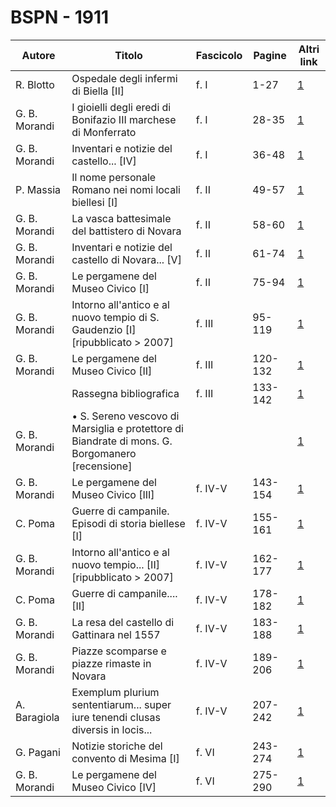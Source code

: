 # BSPN - 1911

| Autore        | Titolo                                                                                          | Fascicolo | Pagine  | Altri link                                             |
|---------------|-------------------------------------------------------------------------------------------------|-----------|---------|--------------------------------------------------------|
| R. Blotto     | Ospedale degli infermi di Biella [II]                                                           | f. I      | 1-27    | [1](https://en.calameo.com/read/00726073562e961060303) |
| G. B. Morandi | I gioielli degli eredi di Bonifazio III marchese di Monferrato                                  | f. I      | 28-35   | [1](https://en.calameo.com/read/00726073562e961060303) |
| G. B. Morandi | Inventari e notizie del castello... [IV]                                                        | f. I      | 36-48   | [1](https://en.calameo.com/read/00726073562e961060303) |
| P. Massia     | Il nome personale Romano nei nomi locali biellesi [I]                                           | f. II     | 49-57   | [1](https://en.calameo.com/read/00726073574d88267cdcf) |
| G. B. Morandi | La vasca battesimale del battistero di Novara                                                   | f. II     | 58-60   | [1](https://en.calameo.com/read/00726073574d88267cdcf) |
| G. B. Morandi | Inventari e notizie del castello di Novara... [V]                                               | f. II     | 61-74   | [1](https://en.calameo.com/read/00726073574d88267cdcf) |
| G. B. Morandi | Le pergamene del Museo Civico [I]                                                               | f. II     | 75-94   | [1](https://en.calameo.com/read/00726073574d88267cdcf) |
| G. B. Morandi | Intorno all'antico e al nuovo tempio di S. Gaudenzio [I] [ripubblicato > 2007]                  | f. III    | 95-119  | [1](https://en.calameo.com/read/007260735abdbe4816e2b) |
| G. B. Morandi | Le pergamene del Museo Civico [II]                                                              | f. III    | 120-132 | [1](https://en.calameo.com/read/007260735abdbe4816e2b) |
|               | Rassegna bibliografica                                                                          | f. III    | 133-142 | [1](https://en.calameo.com/read/007260735abdbe4816e2b) |
| G. B. Morandi | • S. Sereno vescovo di Marsiglia e protettore di Biandrate di mons. G. Borgomanero [recensione] |           |         | [1](https://en.calameo.com/read/007260735abdbe4816e2b) |
| G. B. Morandi | Le pergamene del Museo Civico [III]                                                             | f. IV-V   | 143-154 | [1](https://en.calameo.com/read/007260735b39a089a4e43) |
| C. Poma       | Guerre di campanile. Episodi di storia biellese [I]                                             | f. IV-V   | 155-161 | [1](https://en.calameo.com/read/007260735b39a089a4e43) |
| G. B. Morandi | Intorno all'antico e al nuovo tempio... [II] [ripubblicato > 2007]                              | f. IV-V   | 162-177 | [1](https://en.calameo.com/read/007260735b39a089a4e43) |
| C. Poma       | Guerre di campanile.... [II]                                                                    | f. IV-V   | 178-182 | [1](https://en.calameo.com/read/007260735b39a089a4e43) |
| G. B. Morandi | La resa del castello di Gattinara nel 1557                                                      | f. IV-V   | 183-188 | [1](https://en.calameo.com/read/007260735b39a089a4e43) |
| G. B. Morandi | Piazze scomparse e piazze rimaste in Novara                                                     | f. IV-V   | 189-206 | [1](https://en.calameo.com/read/007260735b39a089a4e43) |
| A. Baragiola  | Exemplum plurium sententiarum... super iure tenendi clusas diversis in locis...                 | f. IV-V   | 207-242 | [1](https://en.calameo.com/read/007260735b39a089a4e43) |
| G. Pagani     | Notizie storiche del convento di Mesima [I]                                                     | f. VI     | 243-274 | [1](https://en.calameo.com/read/007260735bff453470eaf) |
| G. B. Morandi | Le pergamene del Museo Civico [IV]                                                              | f. VI     | 275-290 | [1](https://en.calameo.com/read/007260735bff453470eaf) |
